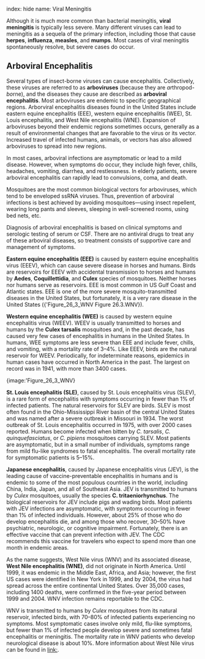 index: hide
name: Viral Meningitis

Although it is much more common than bacterial meningitis,  **viral meningitis** is typically less severe. Many different viruses can lead to meningitis as a sequela of the primary infection, including those that cause  **herpes**,  **influenza**,  **measles**, and  **mumps**. Most cases of viral meningitis spontaneously resolve, but severe cases do occur.

## Arboviral Encephalitis

Several types of insect-borne viruses can cause encephalitis. Collectively, these viruses are referred to as  **arboviruses** (because they are  *ar*thropod- *bo*rne), and the diseases they cause are described as  **arboviral encephalitis**. Most arboviruses are endemic to specific geographical regions. Arborviral encephalitis diseases found in the United States include eastern equine encephalitis (EEE), western equine encephalitis (WEE), St. Louis encephalitis, and West Nile encephalitis (WNE). Expansion of arboviruses beyond their endemic regions sometimes occurs, generally as a result of environmental changes that are favorable to the virus or its vector. Increased travel of infected humans, animals, or vectors has also allowed arboviruses to spread into new regions.

In most cases, arboviral infections are asymptomatic or lead to a mild disease. However, when symptoms do occur, they include high fever, chills, headaches, vomiting, diarrhea, and restlessness. In elderly patients, severe arboviral encephalitis can rapidly lead to convulsions, coma, and death.

Mosquitoes are the most common biological vectors for arboviruses, which tend to be enveloped ssRNA viruses. Thus, prevention of arboviral infections is best achieved by avoiding mosquitoes—using insect repellent, wearing long pants and sleeves, sleeping in well-screened rooms, using bed nets, etc.

Diagnosis of arboviral encephalitis is based on clinical symptoms and serologic testing of serum or CSF. There are no antiviral drugs to treat any of these arboviral diseases, so treatment consists of supportive care and management of symptoms.

 **Eastern equine encephalitis (EEE)** is caused by eastern equine encephalitis virus (EEEV), which can cause severe disease in horses and humans. Birds are reservoirs for EEEV with accidental transmission to horses and humans by  **Aedes**,  **Coquillettidia**, and  **Culex** species of mosquitoes. Neither horses nor humans serve as reservoirs. EEE is most common in US Gulf Coast and Atlantic states. EEE is one of the more severe mosquito-transmitted diseases in the United States, but fortunately, it is a very rare disease in the United States ({'Figure_26_3_WNV Figure 26.3.WNV}).

 **Western equine encephalitis (WEE)** is caused by western equine encephalitis virus (WEEV). WEEV is usually transmitted to horses and humans by the  **Culex tarsalis** mosquitoes and, in the past decade, has caused very few cases of encephalitis in humans in the United States. In humans, WEE symptoms are less severe than EEE and include fever, chills, and vomiting, with a mortality rate of 3–4%. Like EEEV, birds are the natural reservoir for WEEV. Periodically, for indeterminate reasons, epidemics in human cases have occurred in North America in the past. The largest on record was in 1941, with more than 3400 cases.


{image:'Figure_26_3_WNV}
        

 **St. Louis encephalitis (SLE)**, caused by St. Louis encephalitis virus (SLEV), is a rare form of encephalitis with symptoms occurring in fewer than 1% of infected patients. The natural reservoirs for SLEV are birds. SLEV is most often found in the Ohio-Mississippi River basin of the central United States and was named after a severe outbreak in Missouri in 1934. The worst outbreak of St. Louis encephalitis occurred in 1975, with over 2000 cases reported. Humans become infected when bitten by  *C. tarsalis*,  *C. quinquefasciatus*, or  *C. pipiens* mosquitoes carrying SLEV. Most patients are asymptomatic, but in a small number of individuals, symptoms range from mild flu-like syndromes to fatal encephalitis. The overall mortality rate for symptomatic patients is 5–15%.

 **Japanese encephalitis**, caused by Japanese encephalitis virus (JEV), is the leading cause of vaccine-preventable encephalitis in humans and is endemic to some of the most populous countries in the world, including China, India, Japan, and all of Southeast Asia. JEV is transmitted to humans by  *Culex* mosquitoes, usually the species  **C. tritaeniorhynchus**. The biological reservoirs for JEV include pigs and wading birds. Most patients with JEV infections are asymptomatic, with symptoms occurring in fewer than 1% of infected individuals. However, about 25% of those who do develop encephalitis die, and among those who recover, 30–50% have psychiatric, neurologic, or cognitive impairment. Fortunately, there is an effective vaccine that can prevent infection with JEV. The CDC recommends this vaccine for travelers who expect to spend more than one month in endemic areas.

As the name suggests, West Nile virus (WNV) and its associated disease,  **West Nile encephalitis (WNE)**, did not originate in North America. Until 1999, it was endemic in the Middle East, Africa, and Asia; however, the first US cases were identified in New York in 1999, and by 2004, the virus had spread across the entire continental United States. Over 35,000 cases, including 1400 deaths, were confirmed in the five-year period between 1999 and 2004. WNV infection remains reportable to the CDC.

WNV is transmitted to humans by  *Culex* mosquitoes from its natural reservoir, infected birds, with 70–80% of infected patients experiencing no symptoms. Most symptomatic cases involve only mild, flu-like symptoms, but fewer than 1% of infected people develop severe and sometimes fatal encephalitis or meningitis. The mortality rate in WNV patients who develop neurological disease is about 10%. More information about West Nile virus can be found in <link:>.
